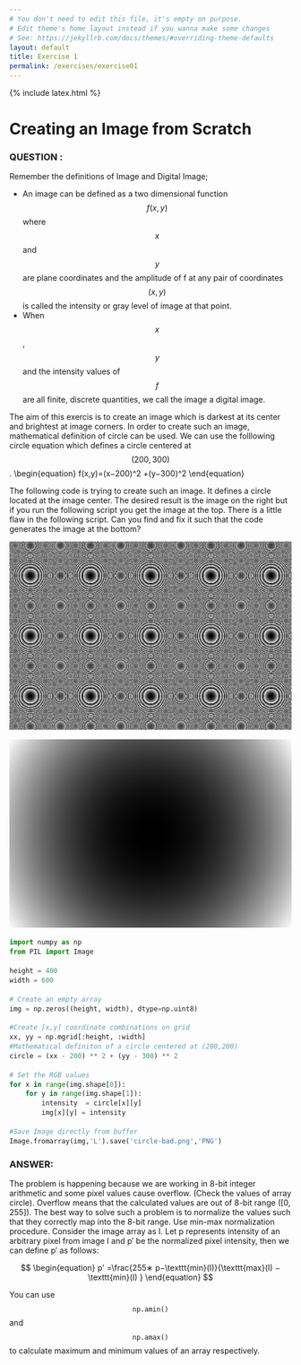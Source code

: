 ```yaml
---
# You don't need to edit this file, it's empty on purpose.
# Edit theme's home layout instead if you wanna make some changes
# See: https://jekyllrb.com/docs/themes/#overriding-theme-defaults
layout: default
title: Exercise 1
permalink: /exercises/exercise01
---
```

{% include latex.html %}
# Creating an Image from Scratch


### QUESTION : 

Remember the definitions of Image and Digital Image;
- An image can be defined as a two dimensional function $$f(x,y)$$ where $$x$$ and $$y$$ are plane coordinates and the amplitude of f at any pair of coordinates $$(x, y)$$ is called the intensity or gray level of image at that point.
- When $$x$$, $$y$$ and the intensity values of $$f$$ are all finite, discrete quantities, we call the image a digital image.


The aim of this exercis is to create an image which is darkest at its center and brightest at image corners. In order to create such an image, mathematical definition of circle can be used. We can use the folllowing circle equation which defines a circle centered at $$(200,300)$$. 
\begin{equation}
f(x,y)=(x−200)^2 +(y−300)^2 
\end{equation}

The following code is trying to create such an image. It defines a circle located at the image center. The desired result is the image on the right but if you run the following script you get the image at the top. There is a little flaw in the following script. Can you find and fix it such that the code generates the image at the bottom?

![circle bad](/exercises/circle-bad.png)

![circle good](/exercises/circle-good.png)



```python
import numpy as np
from PIL import Image

height = 400
width = 600

# Create an empty array
img = np.zeros((height, width), dtype=np.uint8)

#Create [x,y] coordinate combinations on grid
xx, yy = np.mgrid[:height, :width]
#Mathematical definiton of a circle centered at (200,200)
circle = (xx - 200) ** 2 + (yy - 300) ** 2

# Set the RGB values
for x in range(img.shape[0]):
    for y in range(img.shape[1]):
        intensity  = circle[x][y]
        img[x][y] = intensity

#Save Image directly from buffer
Image.fromarray(img,'L').save('circle-bad.png','PNG')
```

### ANSWER:

The problem is happening because we are working in 8-bit integer arithmetic and some pixel values cause overflow. (Check the values of array circle). Overflow means that the calculated values are out of 8-bit range ([0, 255]).
The best way to solve such a problem is to normalize the values such that they correctly map into the 8-bit range. Use min-max normalization procedure. Consider the image array as I. Let p represents intensity of an arbitrary pixel from image I and p′ be the normalized pixel intensity, then we can define p′ as follows:

$$ 
\begin{equation}
p' =\frac{255∗ p−\texttt{min}(I)}{\texttt{max}(I) − \texttt{min}(I) }  
\end{equation}
$$


You can use $$\texttt{np.amin()}$$ and $$\texttt{np.amax()}$$ to calculate maximum and minimum values of an array respectively.
